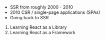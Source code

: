 - SSR from roughly 2000 - 2010
- 2010 CSR / single-page applications (SPAs)
- Going back to SSR


1. Learning React as a Library
2. Learning React as a Framework